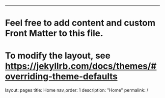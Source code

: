 ---
# Feel free to add content and custom Front Matter to this file.
# To modify the layout, see https://jekyllrb.com/docs/themes/#overriding-theme-defaults

layout: pages
title: Home
nav_order: 1
description: "Home"
permalink: /